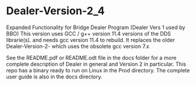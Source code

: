 # Dealer-Version-2_4
Expanded Functionality for Bridge Dealer Program (Dealer Vers 1 used by BBO)
This version uses GCC / g++ version 11.4 versions of the DDS librarie(s). and needs gcc version 11.4 to rebuild.
It replaces the older Dealer-Version-2- which uses the obsolete gcc version 7.x

See the README.pdf or README.odt file in the docs folder for a more complete description 
of Dealer in general and Version 2 in particular.
This repo has a binary ready to run on Linux in the Prod directory.
The complete user guide is also in the docs directory.
